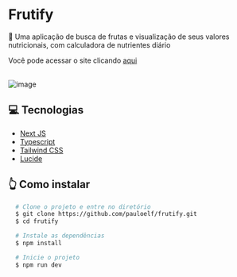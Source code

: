 # Frutify
<div>
  <p>📝 Uma aplicação de busca de frutas e visualização de seus valores nutricionais, com calculadora de nutrientes diário</p>
  <div>Você pode acessar o site clicando <a href='https://frutify-pauloelf.vercel.app' target="_blank" rel="noopener noreferrer">aqui</a></div>
</div>
</br>

![image](https://i.imgur.com/3GE19Lp.jpeg)

<h2>💻 Tecnologias</h2>
<ul>
    <li><a href="https://nextjs.org" target="_blank">Next JS</a></li>
    <li><a href="https://www.typescriptlang.org/" target="_blank" rel="noopener noreferrer">Typescript</a></li>
    <li><a href="https://tailwindcss.com" target="_blank" rel="noopener noreferrer">Tailwind CSS</a></li>
    <li><a href="https://lucide.dev" target="_blank" rel="noopener noreferrer">Lucide</a></li>
</ul>

<h2>👆 Como instalar</h2>

```bash
  # Clone o projeto e entre no diretório
  $ git clone https://github.com/pauloelf/frutify.git
  $ cd frutify
```
```bash
  # Instale as dependências
  $ npm install
```
```bash
  # Inicie o projeto
  $ npm run dev
```
